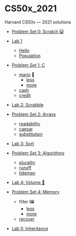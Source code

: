 # CS50x_2021
Harvard CS50x — 2021 solutions

- [Problem Set 0: Scratch :smiley_cat:](https://scratch.mit.edu/projects/517484100)

- [Lab 1](/lab1)
  - [Hello](/lab1/hello)
  - [Population](/lab1/population)
  
- [Problem Set 1: C](/pset1)
  - [mario](/pset1/mario) :mushroom:
    - [less](/pset1/mario/less)
    - [more](/pset1/mario/more)
  - [cash](/pset1/cash)
  - [credit](/pset1/credit)

- [Lab 2: Scrabble](/lab2)

- [Problem Set 2: Arrays](/pset2)
  - [readability](/pset2/readability)
  - [caesar](/pset2/caesar)
  - [substitution](/pset2/substitution)

- [Lab 3: Sort](/lab3)

- [Problem Set 3: Algorithms](/pset3)
  - [plurality](pset3/plurality)
  - [runoff](pset3/runoff)
  - [tideman](pset3/tideman)

- [Lab 4: Volume :musical_note:](/lab4)

- [Problem Set 4: Memory](/pset4)
  - filter :framed_picture:
    - [less](/pset4/filter/less)
    - [more](/pset4/filter/more)
  - [recover](/pset4/recover)

- [Lab 5: Inheritance](/lab5)
